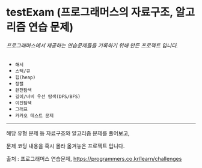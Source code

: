# testExam (프로그래머스의 자료구조, 알고리즘 연습 문제)

###### 프로그래머스에서 제공하는 연습문제들을 기록하기 위해 만든 프로젝트 입니다.


* `해시`
* `스택/큐`
* `힙(heap)`
* `정렬`
* `완전탐색`
* `깊이/너비 우선 탐색(DFS/BFS)`
* `이진탐색`
* `그래프`  
* `카카오 테스트 문제`
-------------------------------------------------

해당 유형 문제 등 자료구조와 알고리즘 문제를 풀어보고, 

문제 코딩 내용을 혹시 몰라 옮겨놓은 프로젝트 입니다.


출처 : 프로그래머스 연습문제, https://programmers.co.kr/learn/challenges
